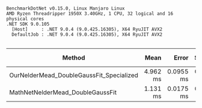 ```

BenchmarkDotNet v0.15.0, Linux Manjaro Linux
AMD Ryzen Threadripper 1950X 3.40GHz, 1 CPU, 32 logical and 16 physical cores
.NET SDK 9.0.105
  [Host]     : .NET 9.0.4 (9.0.425.16305), X64 RyuJIT AVX2
  DefaultJob : .NET 9.0.4 (9.0.425.16305), X64 RyuJIT AVX2


```
| Method                                   | Mean     | Error     | StdDev    | Ratio | RatioSD | Gen0     | Allocated | Alloc Ratio |
|----------------------------------------- |---------:|----------:|----------:|------:|--------:|---------:|----------:|------------:|
| OurNelderMead_DoubleGaussFit_Specialized | 4.962 ms | 0.0955 ms | 0.1208 ms |  1.00 |    0.03 |  31.2500 | 147.05 KB |        1.00 |
| MathNetNelderMead_DoubleGaussFit         | 1.131 ms | 0.0175 ms | 0.0163 ms |  0.23 |    0.01 | 156.2500 | 639.49 KB |        4.35 |

